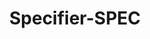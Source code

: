 ---
word: "true"

types: "word"

title: "Specifier-SPEC"

categories: ['']

tags: ['Specifier', 'SPEC']

arabic: 'المخصص النحوي'

arexps: []

enwords: ['Specifier-SPEC']

enexps: []

arlexicons: 'خ'

enlexicons: 'S'

authors: ['Ruqayya Roshdy']

translators: ['']

citations: 'مقدمة في حوسبة اللغة العربية'

sources: 'مركز الملك عبدالله بن عبدالعزيز الدولي لخدمة اللغة العربية'

slug: ""
---